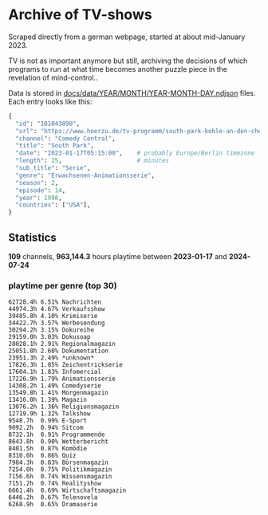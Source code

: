 # Archive of TV-shows

Scraped directly from a german webpage, started at about mid-January 2023.

TV is not as important anymore but still, archiving the decisions of which programs to run at what time
becomes another puzzle piece in the revelation of mind-control.. 

Data is stored in [docs/data/YEAR/MONTH/YEAR-MONTH-DAY.ndjson](docs/data/) files. 
Each entry looks like this:

```python
{
  "id": "181043890", 
  "url": "https://www.hoerzu.de/tv-programm/south-park-kohle-an-den-chefkoch/bid_181043890/", 
  "channel": "Comedy Central", 
  "title": "South Park", 
  "date": "2023-01-17T05:15:00",    # probably Europe/Berlin timezone 
  "length": 25,                     # minutes 
  "sub_title": "Serie", 
  "genre": "Erwachsenen-Animationsserie", 
  "season": 2, 
  "episode": 14, 
  "year": 1998, 
  "countries": ["USA"],
}
```

## Statistics

**109** channels, **963,144.3** hours playtime between **2023-01-17** and **2024-07-24**


### playtime per genre (top 30)

    62728.4h 6.51% Nachrichten
    44974.3h 4.67% Verkaufsshow
    39485.8h 4.10% Krimiserie
    34422.7h 3.57% Werbesendung
    30294.2h 3.15% Dokureihe
    29159.0h 3.03% Dokusoap
    28028.1h 2.91% Regionalmagazin
    25051.8h 2.60% Dokumentation
    23951.3h 2.49% *unknown*
    17826.3h 1.85% Zeichentrickserie
    17604.1h 1.83% Infomercial
    17226.9h 1.79% Animationsserie
    14308.2h 1.49% Comedyserie
    13549.8h 1.41% Morgenmagazin
    13416.0h 1.39% Magazin
    13076.2h 1.36% Religionsmagazin
    12719.9h 1.32% Talkshow
    9548.7h  0.99% E-Sport
    9092.2h  0.94% Sitcom
    8732.1h  0.91% Programmende
    8643.8h  0.90% Wetterbericht
    8401.5h  0.87% Komödie
    8310.0h  0.86% Quiz
    7984.3h  0.83% Börsenmagazin
    7254.0h  0.75% Politikmagazin
    7156.6h  0.74% Wissensmagazin
    7151.2h  0.74% Realityshow
    6661.4h  0.69% Wirtschaftsmagazin
    6446.2h  0.67% Telenovela
    6268.9h  0.65% Dramaserie
